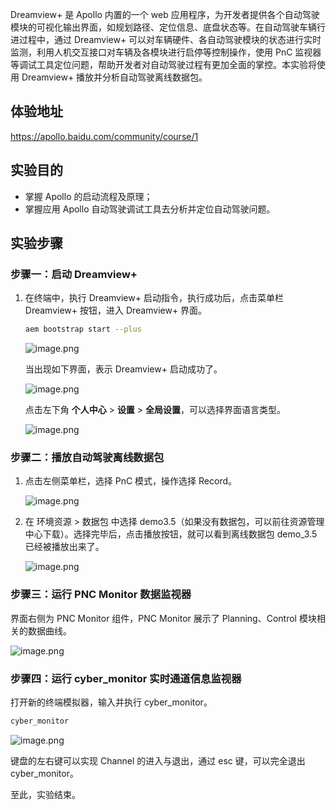 Dreamview+ 是 Apollo 内置的一个 web 应用程序，为开发者提供各个自动驾驶模块的可视化输出界面，如规划路径、定位信息、底盘状态等。在自动驾驶车辆行进过程中，通过 Dreamview+ 可以对车辆硬件、各自动驾驶模块的状态进行实时监测，利用人机交互接口对车辆及各模块进行启停等控制操作，使用 PnC 监视器等调试工具定位问题，帮助开发者对自动驾驶过程有更加全面的掌控。本实验将使用 Dreamview+ 播放并分析自动驾驶离线数据包。

## 体验地址

https://apollo.baidu.com/community/course/1

## 实验目的

- 掌握 Apollo 的启动流程及原理；
- 掌握应用 Apollo 自动驾驶调试工具去分析并定位自动驾驶问题。

## 实验步骤

### 步骤一：启动 Dreamview+

1. 在终端中，执行 Dreamview+ 启动指令，执行成功后，点击菜单栏 Dreamview+ 按钮，进入 Dreamview+ 界面。

   ```bash
   aem bootstrap start --plus
   ```

   ![image.png](https://bce.bdstatic.com/doc/Apollo-Homepage-Document/Apollo_Beta_Doc/image_cb5f4fe.png)

   当出现如下界面，表示 Dreamview+ 启动成功了。

   ![image.png](https://bce.bdstatic.com/doc/Apollo-Homepage-Document/Apollo_Beta_Doc/image_8455c10.png)

   点击左下角 **个人中心** > **设置** > **全局设置**，可以选择界面语言类型。

   ![image.png](https://bce.bdstatic.com/doc/Apollo-Homepage-Document/Apollo_Beta_Doc/image_ce0ce76.png)

### 步骤二：播放自动驾驶离线数据包

1. 点击左侧菜单栏，选择 PnC 模式，操作选择 Record。

   ![image.png](https://bce.bdstatic.com/doc/Apollo-Homepage-Document/Apollo_Beta_Doc/image_a601a39.png)

2. 在 环境资源 > 数据包 中选择 demo3.5（如果没有数据包，可以前往资源管理中心下载）。选择完毕后，点击播放按钮，就可以看到离线数据包 demo_3.5 已经被播放出来了。

   ![image.png](https://bce.bdstatic.com/doc/Apollo-Homepage-Document/Apollo_Beta_Doc/image_5e8a3a5.png)

### 步骤三：运行 PNC Monitor 数据监视器

界面右侧为 PNC Monitor 组件，PNC Monitor 展示了 Planning、Control 模块相关的数据曲线。

![image.png](https://bce.bdstatic.com/doc/Apollo-Homepage-Document/Apollo_Beta_Doc/image_72ffb35.png)

### 步骤四：运行 cyber_monitor 实时通道信息监视器

打开新的终端模拟器，输入并执行 cyber_monitor。

```bash
cyber_monitor
```

![image.png](https://bce.bdstatic.com/doc/Apollo-Homepage-Document/Apollo_Beta_Doc/image_7920d63.png)

键盘的左右键可以实现 Channel 的进入与退出，通过 esc 键，可以完全退出 cyber_monitor。

至此，实验结束。
